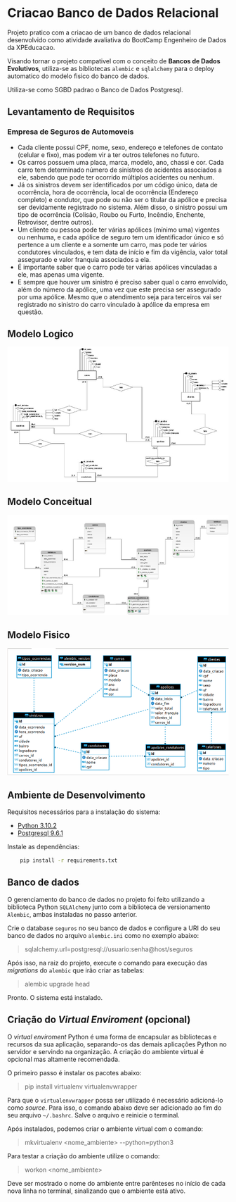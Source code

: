 # Criacao Banco de Dados Relacional

Projeto pratico com a criacao de um banco de dados relacional desenvolvido como atividade avaliativa do BootCamp Engenheiro de Dados da XPEducacao.

Visando tornar o projeto compativel com o conceito de **Bancos de Dados Evolutivos**, utiliza-se as bibliotecas `alembic` e `sqlalchemy` para o deploy automatico do modelo fisico do banco de dados.

Utiliza-se como SGBD padrao o Banco de Dados Postgresql.

## **Levantamento de Requisitos**
### Empresa de Seguros de Automoveis
- Cada cliente possui CPF, nome, sexo, endereço e telefones de contato (celular e fixo), mas podem vir a ter outros telefones no futuro. 
- Os carros possuem uma placa, marca, modelo, ano, chassi e cor. Cada carro tem determinado número de sinistros de acidentes associados a ele, sabendo que pode ter ocorrido múltiplos acidentes ou nenhum. 
- Já os sinistros devem ser identificados por um código único, data de ocorrência, hora de ocorrência, local de ocorrência (Endereço completo) e condutor, que pode ou não ser o titular da apólice e precisa ser devidamente registrado no sistema. Além disso, o sinistro possui um tipo de ocorrência (Colisão, Roubo ou Furto, Incêndio, Enchente, Retrovisor, dentre outros). 
- Um cliente ou pessoa pode ter várias apólices (mínimo uma) vigentes ou nenhuma, e cada apólice de seguro tem um identificador único e só pertence a um cliente e a somente um carro, mas pode ter vários condutores vinculados, e tem data de início e fim da vigência, valor total assegurado e valor franquia associados a ela.
- É importante saber que o carro pode ter várias apólices vinculadas a ele, mas apenas uma vigente.
- E sempre que houver um sinistro é preciso saber qual o carro envolvido, além do número da apólice, uma vez que este precisa ser assegurado por uma apólice. Mesmo que o atendimento seja para terceiros vai ser registrado no sinistro do carro vinculado à apólice da empresa em questão. 

## **Modelo Logico**
![modelo_conceitual](media/modelo_conceitual.jpeg)

## **Modelo Conceitual**
![modelo_logico](media/modelo_logico.jpeg)

## **Modelo Fisico**  
![modelo_fisico](media/modelo_fisico.png)

## Ambiente de Desenvolvimento

Requisitos necessários para a instalação do sistema:
- [Python 3.10.2](https://www.python.org/downloads/)
- [Postgresql 9.6.1](https://www.postgresql.org/download/linux/ubuntu/)  

Instale as dependências:

```bash
    pip install -r requirements.txt
```

## Banco de dados
O gerenciamento do banco de dados no projeto foi feito utilizando a biblioteca Python `SQLAlchemy` junto com a biblioteca de versionamento `Alembic`, ambas instaladas no passo anterior.

Crie o database `seguros` no seu banco de dados e configure a URI do seu banco de dados no arquivo `alembic.ini` como no exemplo abaixo:

> sqlalchemy.url=postgresql://usuario:senha@host/seguros

Após isso, na raiz do projeto, execute o comando para execução das _migrations_ do `alembic` que irão criar as tabelas:
> alembic upgrade head

Pronto. O sistema está instalado.

## Criação do _Virtual Enviroment_ (opcional)
O _virtual enviroment_ Python é uma forma de encapsular as bibliotecas e recursos da sua aplicação, separando-os das demais aplicações Python no servidor e servindo na organização. A criação do ambiente virtual é opcional mas altamente recomendada.

O primeiro passo é instalar os pacotes abaixo:
> pip install virtualenv virtualenvwrapper

Para que o `virtualenvwrapper` possa ser utilizado é necessário adicioná-lo como _source_. Para isso, o comando abaixo deve ser adicionado ao fim do seu arquivo `~/.bashrc`. Salve o arquivo e reinicie o terminal.

Após instalados, podemos criar o ambiente virtual com o comando:
> mkvirtualenv <nome_ambiente> --python=python3

Para testar a criação do ambiente utilize o comando:
> workon <nome_ambiente>

Deve ser mostrado o nome do ambiente entre parênteses no início de cada nova linha no terminal, sinalizando que o ambiente está ativo.


